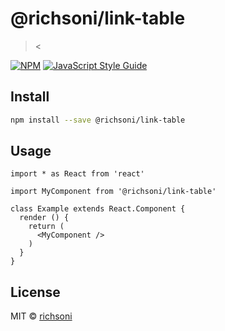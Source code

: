 # @richsoni/link-table

> &lt;<LinkTable />

[![NPM](https://img.shields.io/npm/v/@richsoni/link-table.svg)](https://www.npmjs.com/package/@richsoni/link-table) [![JavaScript Style Guide](https://img.shields.io/badge/code_style-standard-brightgreen.svg)](https://standardjs.com)

## Install

```bash
npm install --save @richsoni/link-table
```

## Usage

```tsx
import * as React from 'react'

import MyComponent from '@richsoni/link-table'

class Example extends React.Component {
  render () {
    return (
      <MyComponent />
    )
  }
}
```

## License

MIT © [richsoni](https://github.com/richsoni)
